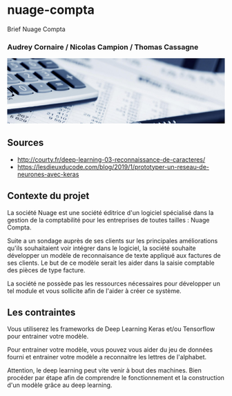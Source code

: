 # nuage-compta
Brief Nuage Compta

### Audrey Cornaire / Nicolas Campion / Thomas Cassagne

![Screenshot](https://github.com/Twizzle1997/nuage-compta/blob/main/0_IMG/Capture.PNG?raw=true)

## Sources
* http://courty.fr/deep-learning-03-reconnaissance-de-caracteres/
* https://lesdieuxducode.com/blog/2019/1/prototyper-un-reseau-de-neurones-avec-keras

## Contexte du projet

La société Nuage est une société éditrice d'un logiciel spécialisé dans la gestion de la comptabilité pour les entreprises de toutes tailles : Nuage Compta.

Suite a un sondage auprès de ses clients sur les principales améliorations qu'ils souhaitaient voir intégrer dans le logiciel, la société souhaite développer un modèle de reconnaisance de texte appliqué aux factures de ses clients. Le but de ce modèle serait les aider dans la saisie comptable des pièces de type facture.

La société ne possède pas les ressources nécessaires pour développer un tel module et vous sollicite afin de l'aider à créer ce système.

## Les contraintes

Vous utiliserez les frameworks de Deep Learning Keras et/ou Tensorflow pour entrainer votre modèle.

Pour entrainer votre modèle, vous pouvez vous aider du jeu de données fourni et entrainer votre modèle a reconnaitre les lettres de l'alphabet.

Attention, le deep learning peut vite venir à bout des machines. Bien procéder par étape afin de comprendre le fonctionnement et la construction d'un modèle grâce au deep learning.
